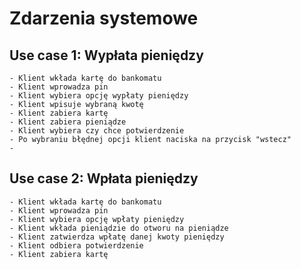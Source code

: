 Zdarzenia systemowe
===================

Use case 1: Wypłata pieniędzy
-----------------

	- Klient wkłada kartę do bankomatu
	- Klient wprowadza pin
	- Klient wybiera opcję wypłaty pieniędzy
	- Klient wpisuje wybraną kwotę
	- Klient zabiera kartę
	- Klient zabiera pieniądze
	- Klient wybiera czy chce potwierdzenie
	- Po wybraniu błędnej opcji klient naciska na przycisk "wstecz"
	- 
  
Use case 2: Wpłata pieniędzy
-----------------
	- Klient wkłada kartę do bankomatu
	- Klient wprowadza pin
	- Klient wybiera opcję wpłaty pieniędzy
	- Klient wkłada pieniądzie do otworu na pieniądze
	- Klient zatwierdza wpłatę danej kwoty pieniędzy
	- Klient odbiera potwierdzenie
	- Klient zabiera kartę
	
  